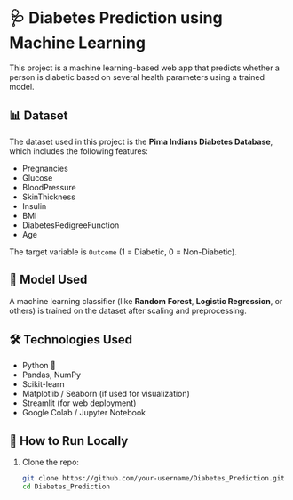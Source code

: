 # 🩺 Diabetes Prediction using Machine Learning

This project is a machine learning-based web app that predicts whether a person is diabetic based on several health parameters using a trained model.

## 📊 Dataset

The dataset used in this project is the **Pima Indians Diabetes Database**, which includes the following features:

- Pregnancies
- Glucose
- BloodPressure
- SkinThickness
- Insulin
- BMI
- DiabetesPedigreeFunction
- Age

The target variable is `Outcome` (1 = Diabetic, 0 = Non-Diabetic).

## 🧠 Model Used

A machine learning classifier (like **Random Forest**, **Logistic Regression**, or others) is trained on the dataset after scaling and preprocessing.

## 🛠️ Technologies Used

- Python 🐍
- Pandas, NumPy
- Scikit-learn
- Matplotlib / Seaborn (if used for visualization)
- Streamlit (for web deployment)
- Google Colab / Jupyter Notebook

## 🚀 How to Run Locally

1. Clone the repo:
   ```bash
   git clone https://github.com/your-username/Diabetes_Prediction.git
   cd Diabetes_Prediction
